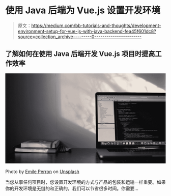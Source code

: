 # 使用 Java 后端为 Vue.js 设置开发环境

> 原文：<https://medium.com/bb-tutorials-and-thoughts/development-environment-setup-for-vue-js-with-java-backend-fea45f601dc8?source=collection_archive---------0----------------------->

## 了解如何在使用 Java 后端开发 Vue.js 项目时提高工作效率

![](img/901454c5f6dbc94b4c99de7591634724.png)

Photo by [Emile Perron](https://unsplash.com/@emilep?utm_source=medium&utm_medium=referral) on [Unsplash](https://unsplash.com?utm_source=medium&utm_medium=referral)

当您从事任何项目时，您设置开发环境的方式与产品的包装和运输一样重要。如果你的开发环境是无缝的和正确的，我们可以节省很多时间。你需要…